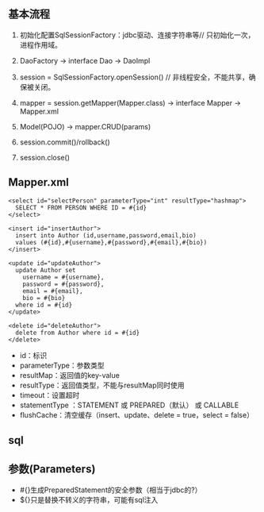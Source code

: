 ## 基本流程

1. 初始化配置SqlSessionFactory：jdbc驱动、连接字符串等// 只初始化一次，进程作用域。

2. DaoFactory -> interface Dao -> DaoImpl

3. session = SqlSessionFactory.openSession() // 非线程安全，不能共享，确保被关闭。

4. mapper = session.getMapper(Mapper.class) -> interface Mapper -> Mapper.xml

5. Model(POJO) -> mapper.CRUD(params) 

6. session.commit()/rollback()

7. session.close()

## Mapper.xml

```mybatis
<select id="selectPerson" parameterType="int" resultType="hashmap">
  SELECT * FROM PERSON WHERE ID = #{id}
</select>

<insert id="insertAuthor">
  insert into Author (id,username,password,email,bio)
  values (#{id},#{username},#{password},#{email},#{bio})
</insert>

<update id="updateAuthor">
  update Author set
    username = #{username},
    password = #{password},
    email = #{email},
    bio = #{bio}
  where id = #{id}
</update>

<delete id="deleteAuthor">
  delete from Author where id = #{id}
</delete>
```

- id：标识
- parameterType：参数类型
- resultMap：返回值的key-value
- resultType：返回值类型，不能与resultMap同时使用
- timeout：设置超时
- statementType ：STATEMENT 或 PREPARED（默认） 或 CALLABLE
- flushCache：清空缓存（insert、update、delete = true，select = false）

## sql



## 参数(Parameters)

- #{}生成PreparedStatement的安全参数（相当于jdbc的?）
- ${}只是替换不转义的字符串，可能有sql注入